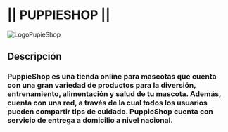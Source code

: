# || PUPPIESHOP ||

![LogoPupieShop](https://user-images.githubusercontent.com/91704080/143088703-6ddc1b18-a004-419d-a22e-e754f7e5e2d2.png)


## Descripción
### PuppieShop es una tienda online para mascotas que cuenta con una gran variedad de productos para la  diversión, entrenamiento, alimentación y salud de tu mascota. Además, cuenta con una red, a través de la cual todos los usuarios pueden compartir  tips de cuidado. PuppieShop cuenta con servicio de entrega a domicilio a nivel nacional.


